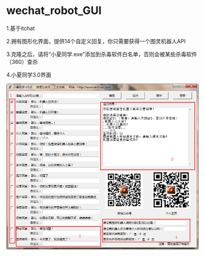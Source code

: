 # wechat_robot_GUI
1.基于itchat 

2.拥有图形化界面，提供14个自定义回复，你只需要获得一个图灵机器人API

3.克隆之后，请将“小夏同学.exe”添加到杀毒软件白名单，否则会被某些杀毒软件（360）查杀

4.小夏同学3.0界面

![image text](https://github.com/xjc-jim/wechat_robot_GUI/blob/master/picture/20191029191533.png)
